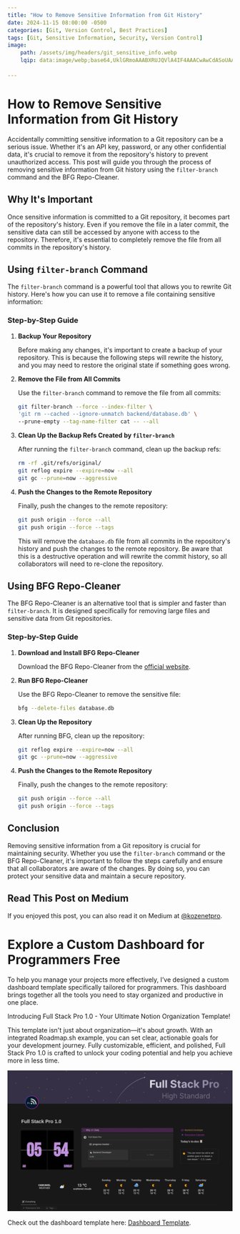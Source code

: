 ```yaml
---
title: "How to Remove Sensitive Information from Git History"
date: 2024-11-15 08:00:00 -0500
categories: [Git, Version Control, Best Practices]
tags: [Git, Sensitive Information, Security, Version Control]
image:
    path: /assets/img/headers/git_sensitive_info.webp
    lqip: data:image/webp;base64,UklGRmoAAABXRUJQVlA4IF4AAACwAwCdASoUAAsAPzmIvlOvKScisAgB4CcJZAAAW8LUkW38CK/iwAD+3NuF581nJglNKNxQLBWKrbFaw1crw5UmLXteieBEYKblAPOr6ICWT1Pqc8pa/7diI3vgAAAA

---
```


# How to Remove Sensitive Information from Git History

Accidentally committing sensitive information to a Git repository can be a serious issue. Whether it's an API key, password, or any other confidential data, it's crucial to remove it from the repository's history to prevent unauthorized access. This post will guide you through the process of removing sensitive information from Git history using the `filter-branch` command and the BFG Repo-Cleaner.

## Why It's Important

Once sensitive information is committed to a Git repository, it becomes part of the repository's history. Even if you remove the file in a later commit, the sensitive data can still be accessed by anyone with access to the repository. Therefore, it's essential to completely remove the file from all commits in the repository's history.

## Using `filter-branch` Command

The `filter-branch` command is a powerful tool that allows you to rewrite Git history. Here's how you can use it to remove a file containing sensitive information:

### Step-by-Step Guide

1. **Backup Your Repository**

   Before making any changes, it's important to create a backup of your repository. This is because the following steps will rewrite the history, and you may need to restore the original state if something goes wrong.

2. **Remove the File from All Commits**

   Use the `filter-branch` command to remove the file from all commits:

   ```bash
   git filter-branch --force --index-filter \
   'git rm --cached --ignore-unmatch backend/database.db' \
   --prune-empty --tag-name-filter cat -- --all
   ```

3. **Clean Up the Backup Refs Created by `filter-branch`**

   After running the `filter-branch` command, clean up the backup refs:

   ```bash
   rm -rf .git/refs/original/
   git reflog expire --expire=now --all
   git gc --prune=now --aggressive
   ```

4. **Push the Changes to the Remote Repository**

   Finally, push the changes to the remote repository:

   ```bash
   git push origin --force --all
   git push origin --force --tags
   ```

   This will remove the `database.db` file from all commits in the repository's history and push the changes to the remote repository. Be aware that this is a destructive operation and will rewrite the commit history, so all collaborators will need to re-clone the repository.

## Using BFG Repo-Cleaner

The BFG Repo-Cleaner is an alternative tool that is simpler and faster than `filter-branch`. It is designed specifically for removing large files and sensitive data from Git repositories.

### Step-by-Step Guide

1. **Download and Install BFG Repo-Cleaner**

   Download the BFG Repo-Cleaner from the [official website](https://rtyley.github.io/bfg-repo-cleaner/).

2. **Run BFG Repo-Cleaner**

   Use the BFG Repo-Cleaner to remove the sensitive file:

   ```bash
   bfg --delete-files database.db
   ```

3. **Clean Up the Repository**

   After running BFG, clean up the repository:

   ```bash
   git reflog expire --expire=now --all
   git gc --prune=now --aggressive
   ```

4. **Push the Changes to the Remote Repository**

   Finally, push the changes to the remote repository:

   ```bash
   git push origin --force --all
   git push origin --force --tags
   ```

## Conclusion

Removing sensitive information from a Git repository is crucial for maintaining security. Whether you use the `filter-branch` command or the BFG Repo-Cleaner, it's important to follow the steps carefully and ensure that all collaborators are aware of the changes. By doing so, you can protect your sensitive data and maintain a secure repository.

## Read This Post on Medium

If you enjoyed this post, you can also read it on Medium at [@kozenetpro](https://medium.com/@kozenetpro).

# Explore a Custom Dashboard for Programmers Free
To help you manage your projects more effectively, I’ve designed a custom dashboard template specifically tailored for programmers. This dashboard brings together all the tools you need to stay organized and productive in one place.

Introducing Full Stack Pro 1.0 - Your Ultimate Notion Organization Template!

This template isn't just about organization—it's about growth. With an integrated Roadmap.sh example, you can set clear, actionable goals for your development journey. Fully customizable, efficient, and polished, Full Stack Pro 1.0 is crafted to unlock your coding potential and help you achieve more in less time.

![Dashboard Preview](/assets/img/dashboard-preview.webp)

Check out the dashboard template here: [Dashboard Template](https://www.kozenetpro.com/l/fullstack).